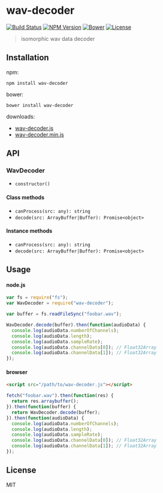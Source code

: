 # wav-decoder
[![Build Status](http://img.shields.io/travis/mohayonao/wav-decoder.svg?style=flat-square)](https://travis-ci.org/mohayonao/wav-decoder)
[![NPM Version](http://img.shields.io/npm/v/wav-decoder.svg?style=flat-square)](https://www.npmjs.org/package/wav-decoder)
[![Bower](http://img.shields.io/bower/v/wav-decoder.svg?style=flat-square)](http://bower.io/search/?q=wav-decoder)
[![License](http://img.shields.io/badge/license-MIT-brightgreen.svg?style=flat-square)](http://mohayonao.mit-license.org/)

> isomorphic wav data decoder

## Installation

npm:

```
npm install wav-decoder
```

bower:

```
bower install wav-decoder
```

downloads:

- [wav-decoder.js](https://raw.githubusercontent.com/mohayonao/wav-decoder/master/build/wav-decoder.js)
- [wav-decoder.min.js](https://raw.githubusercontent.com/mohayonao/wav-decoder/master/build/wav-decoder.min.js)

## API
### WavDecoder
- `constructor()`

#### Class methods
- `canProcess(src: any): string`
- `decode(src: ArrayBuffer|Buffer): Promise<object>`

#### Instance methods
- `canProcess(src: any): string`
- `decode(src: ArrayBuffer|Buffer): Promise<object>`

## Usage

#### node.js

```js
var fs = require("fs");
var WavDecoder = require("wav-decoder");

var buffer = fs.readFileSync("foobar.wav");

WavDecoder.decode(buffer).then(function(audioData) {
  console.log(audioData.numberOfChannels);
  console.log(audioData.length);
  console.log(audioData.sampleRate);
  console.log(audioData.channelData[0]); // Float32Array
  console.log(audioData.channelData[1]); // Float32Array
});
```

#### browser

```html
<script src="/path/to/wav-decoder.js"></script>
```

```js
fetch("foobar.wav").then(function(res) {
  return res.arraybuffer();
}).then(function(buffer) {
  return WavDecoder.decode(buffer);
}).then(function(audioData) {
  console.log(audioData.numberOfChannels);
  console.log(audioData.length);
  console.log(audioData.sampleRate);
  console.log(audioData.channelData[0]); // Float32Array
  console.log(audioData.channelData[1]); // Float32Array
});
```

## License
MIT
